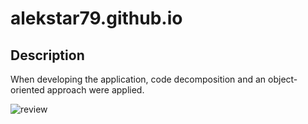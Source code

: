 # alekstar79.github.io

## Description  
When developing the application, code decomposition and an object-oriented approach were applied.

![review](review.gif)
